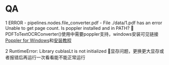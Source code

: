 # QA

1 ERROR - pipelines.nodes.file_converter.pdf -  File ./data/1.pdf has an error 
 Unable to get page count. Is poppler installed and in PATH?
🎉 PDFToTextOCRConverter()使用中需要poppler支持，windows安装可见链接 [Poppler for Windows](https://blog.alivate.com.au/poppler-windows/)和[安装教程](https://blog.csdn.net/wy01415/article/details/110257130)

2 RuntimeError: Library cublasLt is not initialized
🎉显存问题，更换更大显存或者报错后再运行一次看看能不能正常运行

